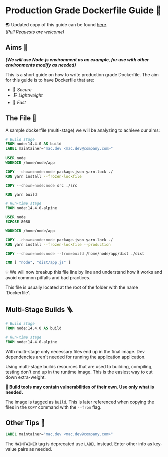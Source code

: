 # Production Grade Dockerfile Guide 🐳

🌏 Updated copy of this guide can be found [here](https://github.com/asjadjawed/devops/blob/main/docker/prod-ready-dockerfile.md).\
*(Pull Requests are welcome)*

## Aims 🎯

***(We will use Node.js environment as an example, for use with other environments modify as needed)***

This is a short guide on how to write production grade Dockerfile. The aim for this guide is to have Dockerfile that are:

- 🔐 *Secure*
- 🗜 *Lightweight*
- 🚀 *Fast*

## The File 💾

A sample dockerfile (multi-stage) we will be analyzing to achieve our aims:

```Dockerfile
# Build stage
FROM node:14.4.0 AS build
LABEL maintainer="mac.dev <mac.dev@company.com>"

USER node
WORKDIR /home/node/app

COPY --chown=node:node package.json yarn.lock ./
RUN yarn install --frozen-lockfile

COPY --chown=node:node src ./src

RUN yarn build

# Run-time stage
FROM node:14.4.0-alpine

USER node
EXPOSE 8080

WORKDIR /home/node/app

COPY --chown=node:node package.json yarn.lock ./
RUN yarn install --frozen-lockfile --production

COPY --chown=node:node --from=build /home/node/app/dist ./dist

CMD [ "node", "dist/app.js" ]
```

💡 We will now breakup this file line by line and understand how it works and avoid common pitfalls and bad practices.

This file is usually located at the root of the folder with the name 'Dockerfile'.

## Multi-Stage Builds 🪜

```Dockerfile
# Build stage
FROM node:14.4.0 AS build

# Run-time stage
FROM node:14.4.0-alpine
```

With multi-stage only necessary files end up in the final image. Dev dependencies aren't needed for running the application application.

Using multi-stage builds resources that are used to building, compiling, testing don't end up in the runtime image. This is the easiest way to cut down extra-weight.

**🚨 Build tools may contain vulnerabilities of their own. Use only what is needed.**

The image is tagged as `build`. This is later referenced when copying the files in the `COPY` command with the `--from` flag.

## Other Tips 🍪

```Dockerfile
LABEL maintainer="mac.dev <mac.dev@company.com>"
```

The `MAINTAINER` tag is deprecated use `LABEL` instead. Enter other info as key-value pairs as needed.